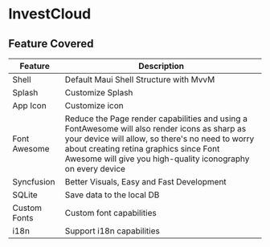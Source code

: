 # InvestCloud

## Feature Covered

| Feature | Description |
| --- | --- |
| Shell | Default Maui Shell Structure with MvvM |
| Splash | Customize Splash |
| App Icon | Customize icon |
| Font Awesome | Reduce the Page render capabilities and using a FontAwesome will also render icons as sharp as your device will allow, so there's no need to worry about creating retina graphics since Font Awesome will give you high-quality iconography on every device |
| Syncfusion | Better Visuals, Easy and Fast Development |
| SQLite | Save data to the local DB |
| Custom Fonts | Custom font capabilities |
| i18n | Support i18n capabilities |
